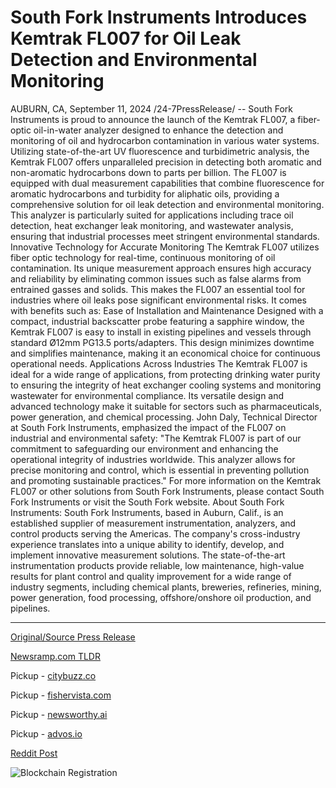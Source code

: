 # South Fork Instruments Introduces Kemtrak FL007 for Oil Leak Detection and Environmental Monitoring

AUBURN, CA, September 11, 2024 /24-7PressRelease/ -- South Fork Instruments is proud to announce the launch of the Kemtrak FL007, a fiber-optic oil-in-water analyzer designed to enhance the detection and monitoring of oil and hydrocarbon contamination in various water systems. Utilizing state-of-the-art UV fluorescence and turbidimetric analysis, the Kemtrak FL007 offers unparalleled precision in detecting both aromatic and non-aromatic hydrocarbons down to parts per billion.  The FL007 is equipped with dual measurement capabilities that combine fluorescence for aromatic hydrocarbons and turbidity for aliphatic oils, providing a comprehensive solution for oil leak detection and environmental monitoring. This analyzer is particularly suited for applications including trace oil detection, heat exchanger leak monitoring, and wastewater analysis, ensuring that industrial processes meet stringent environmental standards.  Innovative Technology for Accurate Monitoring  The Kemtrak FL007 utilizes fiber optic technology for real-time, continuous monitoring of oil contamination. Its unique measurement approach ensures high accuracy and reliability by eliminating common issues such as false alarms from entrained gasses and solids. This makes the FL007 an essential tool for industries where oil leaks pose significant environmental risks. It comes with benefits such as:  Ease of Installation and Maintenance  Designed with a compact, industrial backscatter probe featuring a sapphire window, the Kemtrak FL007 is easy to install in existing pipelines and vessels through standard Ø12mm PG13.5 ports/adapters. This design minimizes downtime and simplifies maintenance, making it an economical choice for continuous operational needs.  Applications Across Industries  The Kemtrak FL007 is ideal for a wide range of applications, from protecting drinking water purity to ensuring the integrity of heat exchanger cooling systems and monitoring wastewater for environmental compliance. Its versatile design and advanced technology make it suitable for sectors such as pharmaceuticals, power generation, and chemical processing.  John Daly, Technical Director at South Fork Instruments, emphasized the impact of the FL007 on industrial and environmental safety: "The Kemtrak FL007 is part of our commitment to safeguarding our environment and enhancing the operational integrity of industries worldwide. This analyzer allows for precise monitoring and control, which is essential in preventing pollution and promoting sustainable practices."  For more information on the Kemtrak FL007 or other solutions from South Fork Instruments, please contact South Fork Instruments or visit the South Fork website.  About South Fork Instruments: South Fork Instruments, based in Auburn, Calif., is an established supplier of measurement instrumentation, analyzers, and control products serving the Americas. The company's cross-industry experience translates into a unique ability to identify, develop, and implement innovative measurement solutions. The state-of-the-art instrumentation products provide reliable, low maintenance, high-value results for plant control and quality improvement for a wide range of industry segments, including chemical plants, breweries, refineries, mining, power generation, food processing, offshore/onshore oil production, and pipelines. 

---

[Original/Source Press Release](https://www.24-7pressrelease.com/press-release/514191/south-fork-instruments-introduces-kemtrak-fl007-for-oil-leak-detection-and-environmental-monitoring)
                    

[Newsramp.com TLDR](https://newsramp.com/curated-news/south-fork-instruments-launches-kemtrak-fl007-oil-in-water-analyzer/6e2ec0b6e8d4e0182b65ed814d42f0ff) 


Pickup - [citybuzz.co](https://citybuzz.co/2024/09/11/kemtrak-fl007-a-game-changer-in-oil-leak-detection-and-environmental-monitoring)

Pickup - [fishervista.com](https://fishervista.com/en/south-fork-instruments-launches-advanced-kemtrak-fl007-for-enhanced-environmental-monitoring/20246682)

Pickup - [newsworthy.ai](https://newsworthy.ai/curated/south-fork-instruments-unveils-advanced-oil-in-water-analyzer-for-environmental-protection/20246682)

Pickup - [advos.io](https://advos.io/en/south-fork-instruments-introduces-kemtrak-fl007-for-oil-leak-detection-and-environmental-monitoring/20246682)
 



[Reddit Post](https://www.reddit.com/r/Energy_Climate_News/comments/1fe477o/south_fork_instruments_launches_kemtrak_fl007/) 



![Blockchain Registration](https://cdn.newsramp.app/24-7PressRelease/qrcode/249/11/riceZpHQ.webp)